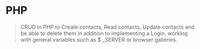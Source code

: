 # PHP
> CRUD in PHP to Create contacts, Read contacts, Update contacts and be able to delete them in addition to implementing a Login, working with general variables such as $ _SERVER or browser galleries. 
